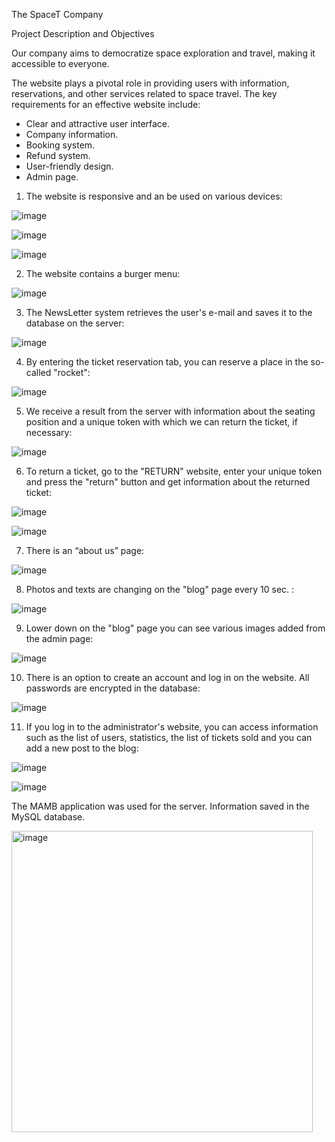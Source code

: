 The SpaceT Company 

Project Description and Objectives

Our company aims to democratize space exploration and travel, making it accessible to everyone.

The website plays a pivotal role in providing users with information, reservations, and other services related to space travel. 
The key requirements for an effective website include:

  - Clear and attractive user interface.
  - Company information.
  - Booking system.
  - Refund system.
  - User-friendly design.
  - Admin page.

1. The website is responsive and an be used on various devices:



  ![image](https://github.com/ExeRed/SpaceT/assets/94911912/2835031b-20f6-4aa4-a04a-180fda98c9a9)



  ![image](https://github.com/ExeRed/SpaceT/assets/94911912/1d81e1b2-0e85-43d7-ac2c-7d0bbf3badb6)



  ![image](https://github.com/ExeRed/SpaceT/assets/94911912/874f53f8-f113-4581-9d9d-7afb64bbf95f)



2. The website contains a burger menu:



  ![image](https://github.com/ExeRed/SpaceT/assets/94911912/ac3becfa-7a47-4ee6-bc22-7fa924d93bfe)



3. The NewsLetter system retrieves the user's e-mail and saves it to the database on the server:



  ![image](https://github.com/ExeRed/SpaceT/assets/94911912/979faa0e-a447-43a0-88c8-7dcc83da7138)



4. By entering the ticket reservation tab, you can reserve a place in the so-called "rocket":



  ![image](https://github.com/ExeRed/SpaceT/assets/94911912/0e2f7e93-9813-476e-9cb1-7bc8ef8170d6)



5. We receive a result from the server with information about the seating position
and a unique token with which we can return the ticket, if necessary:



  ![image](https://github.com/ExeRed/SpaceT/assets/94911912/f5e0e1cc-be78-4f07-aa3e-11b233d72817)



6. To return a ticket, go to the "RETURN" website, enter your unique token and press the "return" button
and get information about the returned ticket:  



  ![image](https://github.com/ExeRed/SpaceT/assets/94911912/111a2e40-0b21-4390-8118-564740a99a4f)



  ![image](https://github.com/ExeRed/SpaceT/assets/94911912/b4cd5c03-b173-4093-8d56-a22cc5a15d18)



7.   There is an “about us” page:



  ![image](https://github.com/ExeRed/SpaceT/assets/94911912/9e9784b1-c415-440f-9233-8815508e31d2)



8. Photos and texts are changing on the "blog" page every 10 sec. :



  ![image](https://github.com/ExeRed/SpaceT/assets/94911912/6c8a2fa6-141a-4268-bbf4-b0238d3f3f20)



9. Lower down on the "blog" page you can see various images added from the admin page:



  ![image](https://github.com/ExeRed/SpaceT/assets/94911912/c9e43263-0acf-42cd-bb5e-a4fc17f4cc19)




10. There is an option to create an account and log in on the website. All passwords are encrypted in the database:



  ![image](https://github.com/ExeRed/SpaceT/assets/94911912/b9dc0c2b-0b75-4da7-9340-8af3465b6df5)



11. If you log in to the administrator's website, you can access information such as the list of users,
statistics, the list of tickets sold and you can add a new post to the blog:



  ![image](https://github.com/ExeRed/SpaceT/assets/94911912/ae6e535f-c736-4772-b47c-32fdb1596a25)



  ![image](https://github.com/ExeRed/SpaceT/assets/94911912/1386b823-484e-4243-a3ad-d8c922de5dca)








The MAMB application was used for the server. Information saved in the MySQL database.



<img width="482" alt="image" src="https://github.com/ExeRed/SpaceT/assets/94911912/54f071f0-236c-435e-8db2-d5825dffbd15">







